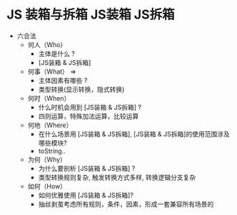 # JS 装箱与拆箱 JS装箱 JS拆箱
* 六合法
  * 何人（Who）   
    * 主体是什么 ?   
    * [JS装箱 & JS拆箱]
  * 何事（What）  => 
    * 主体因素有哪些 ?
    * 类型转换(显示转换，隐式转换)
  * 何时（When）
    * 什么时机会用到 [JS装箱 & JS拆箱] ?
    * 四则运算，特殊加法运算，比较运算
  * 何地（Where）
    * 在什么场景用 [JS装箱 & JS拆箱], [JS装箱 & JS拆箱]的使用范围涉及哪些模块?
    * toString..
  * 为何（Why）
    * 为什么要剖析 [JS装箱 & JS拆箱] ? 
    * 类型转换规则复杂, 触发转换方式多样, 转换逻辑分支复杂
  * 如何（How） 
    * 如何优雅使用 [JS装箱 & JS拆箱]? 
    * 抽丝剥茧考虑所有规则，条件，因素，形成一套兼容所有场景的